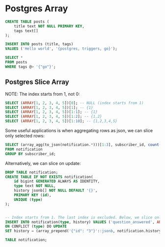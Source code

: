 # Postgres Array

```sql
CREATE TABLE posts (
	title text NOT NULL PRIMARY KEY,
	tags text[]
);

INSERT INTO posts (title, tags) 
VALUES ('Hello world', '{postgres, triggers, go}');

SELECT * 
FROM posts 
WHERE tags @> '{"go"}';
```


## Postgres Slice Array

NOTE: The index starts from 1, not 0:

```sql
SELECT (ARRAY[1, 2, 3, 4, 5])[0]; -- NULL (index starts from 1)
SELECT (ARRAY[1, 2, 3, 4, 5])[1]; -- {1}
SELECT (ARRAY[1, 2, 3, 4, 5])[1:1]; -- {1}
SELECT (ARRAY[1, 2, 3, 4, 5])[1:2]; -- {1,2}
SELECT (ARRAY[1, 2, 3, 4, 5])[1:10]; -- {1,2,3,4,5}
```

Some useful applications is when aggregating rows as json, we can slice only selected rows:
```sql
SELECT (array_agg(to_json(notification.*)))[1:3], subscriber_id, count(*)
FROM notification
GROUP BY subscriber_id;
```

Alternatively, we can slice on update:
```sql
DROP TABLE notification;
CREATE TABLE IF NOT EXISTS notification(
	id bigint GENERATED ALWAYS AS IDENTITY,
	type text NOT NULL,
	history jsonb[] NOT NULL DEFAULT '{}',
	PRIMARY KEY (id),
	UNIQUE (type)
);


-- Index starts from 1. The last index is excluded. Below, we slice only three items at index, 1, 2 and 3.
INSERT INTO notification(type, history) VALUES ('question_answered', ARRAY['{"id": "3"}']::jsonb[])
ON CONFLICT (type) DO UPDATE 
SET history = (array_prepend('{"id": "3"}'::jsonb, notification.history))[1:4];

TABLE notification;
```
